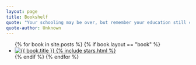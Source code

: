 ```yaml
---
layout: page
title: Bookshelf
quote: "Your schooling may be over, but remember your education still continues."
quote-author: Unknown
---
```

<ul class="bookshelf">
{% for book in site.posts %}
{% if book.layout == "book" %}
  <li>
  	<a class="btn-book" href="{{ book.url }}">
  	  <img src="{{ book.cover }}" alt="{{ book.title }}">
  	  {% include stars.html %}
	</a>
  </li>
{% endif %}
{% endfor %}
</ul>